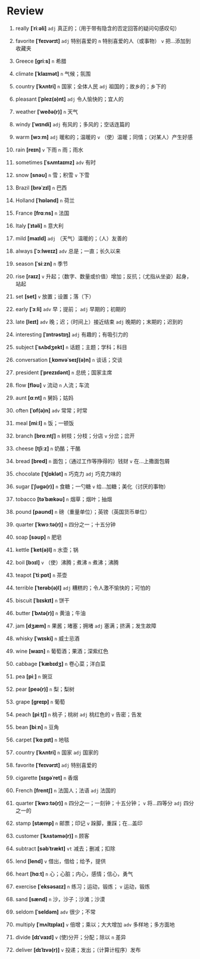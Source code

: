 # Review

1. really **[ˈriːəli]** `adj` 真正的；（用于带有隐含的否定回答的疑问句感叹句）

2. favorite **[ˈfeɪvərɪt]** `adj` 特别喜爱的 `n` 特别喜爱的人（或事物） `v` 把...添加到收藏夹

3. Greece **[ɡriːs]** `n` 希腊

4. climate **[ˈklaɪmət]** `n` 气候；氛围

5. country **[ˈkʌntri]** `n` 国家；全体人民 `adj` 祖国的；故乡的；乡下的

6. pleasant **[ˈplez(ə)nt]** `adj` 令人愉快的；宜人的

7. weather **[ˈweðə(r)]** `n` 天气

8. windy **[ˈwɪndi]** `adj` 有风的；多风的；空话连篇的

9. warm **[wɔːm]** `adj` 暖和的；温暖的 `v` （使）温暖；同情；（对某人）产生好感

10. rain **[reɪn]** `v` 下雨 `n` 雨；雨水

11. sometimes **[ˈsʌmtaɪmz]** `adv` 有时

12. snow **[snəʊ]** `n` 雪；积雪 `v` 下雪

13. Brazil **[brəˈzɪl]** `n` 巴西

14. Holland **[ˈhɒlənd]** `n` 荷兰

15. France **[frɑːns]** `n` 法国

16. Italy **[ˈɪtəli]** `n` 意大利

17. mild **[maɪld]** `adj` （天气）温暖的；（人）友善的

18. always **[ˈɔːlweɪz]** `adv` 总是；一直；长久以来

19. season **[ˈsiːzn]** `n` 季节

20. rise **[raɪz]** `v` 升起；（数字、数量或价值）增加；反抗；（尤指从坐姿）起身，站起

21. set **[set]** `v` 放置；设置；落（下）

22. early **[ˈɜːli]** `adv` 早；提前； `adj` 早期的；初期的

23. late **[leɪt]** `adv` 晚；迟；（时间上）接近结束 `adj` 晚期的；末期的；迟到的

24. interesting **[ˈɪntrəstɪŋ]** `adj` 有趣的；有吸引力的

25. subject **[ˈsʌbdʒekt]** `n` 话题；主题；学科；科目

26. conversation **[ˌkɒnvəˈseɪʃ(ə)n]** `n` 谈话；交谈

27. president **[ˈprezɪdənt]** `n` 总统；国家主席

28. flow **[fləʊ]** `v` 流动 `n` 人流；车流

29. aunt **[ɑːnt]** `n` 舅妈；姑妈

30. often **[ˈɒf(ə)n]** `adv` 常常；时常

31. meal **[miːl]** `n` 饭；一顿饭

32. branch **[brɑːntʃ]** `n` 树枝；分枝；分店 `v` 分岔；岔开

33. cheese **[tʃiːz]** `n` 奶酪；干酪

34. bread **[bred]** `n` 面包；（通过工作等挣得的）钱财 `v` 在...上撒面包屑

35. chocolate **[ˈtʃɒklət]** `n` 巧克力 `adj` 巧克力味的

36. sugar **[ˈʃʊɡə(r)]** `n` 食糖；一勺糖 `v` 给...加糖；美化（讨厌的事物）

37. tobacco **[təˈbækəʊ]** `n` 烟草；烟叶；抽烟

38. pound **[paʊnd]** `n` 磅（重量单位）；英镑（英国货币单位）

39. quarter **[ˈkwɔːtə(r)]** `n` 四分之一；十五分钟

40. soap **[səʊp]** `n` 肥皂

41. kettle **[ˈket(ə)l]** `n` 水壶；锅

42. boil **[bɔɪl]** `v` （使）沸腾；煮沸 `n` 煮沸；沸腾

43. teapot **[ˈtiːpɒt]** `n` 茶壶

44. terrible **[ˈterəb(ə)l]** `adj` 糟糕的；令人激不愉快的；可怕的

45. biscuit **[ˈbɪskɪt]** `n` 饼干

46. butter **[ˈbʌtə(r)]** `n` 黄油；牛油

47. jam **[dʒæm]** `n` 果酱；堵塞；拥堵 `adj` 塞满；挤满；发生故障

48. whisky **[ˈwɪski]** `n` 威士忌酒

49. wine **[waɪn]** `n` 葡萄酒；果酒；深紫红色

50. cabbage **[ˈkæbɪdʒ]** `n` 卷心菜；洋白菜

51. pea **[piː]** `n` 豌豆

52. pear **[peə(r)]** `n` 梨；梨树

53. grape **[ɡreɪp]** `n` 葡萄

54. peach **[piːtʃ]** `n` 桃子；桃树 `adj` 桃红色的 `v` 告密；告发

55. bean **[biːn]** `n` 豆角

56. carpet **[ˈkɑːpɪt]** `n` 地毯

57. country **[ˈkʌntri]** `n` 国家 `adj` 国家的

58. favorite **[ˈfeɪvərɪt]** `adj` 特别喜爱的

59. cigarette **[sɪɡəˈret]** `n` 香烟

60. French **[frentʃ]** `n` 法国人；法语 `adj` 法国的

61. quarter **[ˈkwɔːtə(r)]** `n` 四分之一；一刻钟；十五分钟； `v` 将...四等分 `adj` 四分之一的

62. stamp **[stæmp]** `n` 邮票；印记 `v` 跺脚，重踩；在...盖印

63. customer **[ˈkʌstəmə(r)]** `n` 顾客

64. subtract **[səbˈtrækt]** `vt` 减去；删减；扣除

65. lend **[lend]** `v` 借出，借给；给予，提供

66. heart **[hɑːt]** `n` 心；心脏；内心，感情；信心，勇气

67. exercise **[ˈeksəsaɪz]** `n` 练习；运动，锻炼； `v` 运动，锻炼

68. sand **[sænd]** `n` 沙，沙子；沙滩；沙漠

69. seldom **[ˈseldəm]** `adv` 很少；不常

70. multiply **[ˈmʌltɪplaɪ]** `v` 倍增；乘以；大大增加 `adv` 多样地；多方面地

71. divide **[dɪˈvaɪd]** `v` (使)分开；分配；除以 `n` 差异

72. deliver **[dɪˈlɪvə(r)]** `v` 投递；发出；（计算计程序）发布
